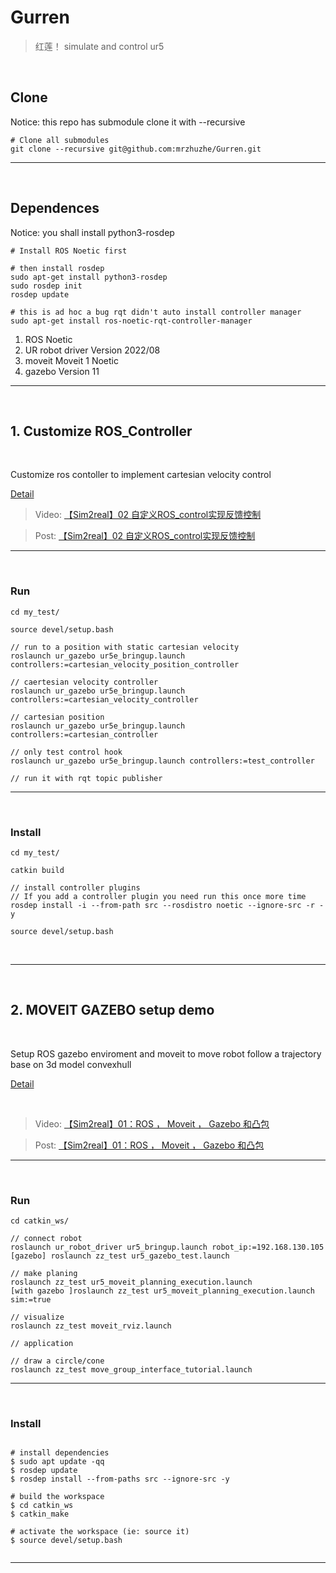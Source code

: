 # Gurren 

> 红莲！ simulate and control ur5


<br>

## Clone

Notice: this repo has submodule clone it with --recursive

```
# Clone all submodules
git clone --recursive git@github.com:mrzhuzhe/Gurren.git
```

------------------

<br>

## Dependences

Notice: you shall install python3-rosdep
```
# Install ROS Noetic first

# then install rosdep
sudo apt-get install python3-rosdep
sudo rosdep init
rosdep update

# this is ad hoc a bug rqt didn't auto install controller manager
sudo apt-get install ros-noetic-rqt-controller-manager
```

 1. ROS Noetic
 2. UR robot driver  Version 2022/08
 3. moveit Moveit 1 Noetic
 4. gazebo Version 11

------------------

<br>

## 1. Customize ROS_Controller

<br>

Customize ros contoller to implement cartesian velocity control

[Detail](./Docs/CustomizeRosController.md) 


> Video: <a href="https://www.bilibili.com/video/BV1Ze411c7Zd/?spm_id_from=333.999.0.0">【Sim2real】02 自定义ROS_control实现反馈控制 </a>

> Post:  <a href="https://starofus.xyz/post/ros_controller"> 【Sim2real】02 自定义ROS_control实现反馈控制 </a>

------------------

<br>

### Run

```
cd my_test/

source devel/setup.bash

// run to a position with static cartesian velocity  
roslaunch ur_gazebo ur5e_bringup.launch controllers:=cartesian_velocity_position_controller

// caertesian velocity controller 
roslaunch ur_gazebo ur5e_bringup.launch controllers:=cartesian_velocity_controller

// cartesian position 
roslaunch ur_gazebo ur5e_bringup.launch controllers:=cartesian_controller

// only test control hook
roslaunch ur_gazebo ur5e_bringup.launch controllers:=test_controller

// run it with rqt topic publisher 
```
------------------

<br>

### Install 

```
cd my_test/

catkin build

// install controller plugins 
// If you add a controller plugin you need run this once more time
rosdep install -i --from-path src --rosdistro noetic --ignore-src -r -y

source devel/setup.bash
```

<br>

------------------

<br>





## 2. MOVEIT GAZEBO setup demo

<br>

Setup ROS gazebo enviroment and moveit to move robot follow a trajectory base on 3d model convexhull 

[Detail](Docs/MoveItGazeboDemo.md)

<br>

> Video: <a href="https://www.bilibili.com/video/BV1KY4y1F73s/?spm_id_from=333.999.0.0">【Sim2real】01：ROS ， Moveit ， Gazebo 和凸包 </a>

> Post:  <a href="https://starofus.xyz/post/Sim2real_foundation">【Sim2real】01：ROS ， Moveit ， Gazebo 和凸包 </a>

------------------

<br>


### Run

```
cd catkin_ws/

// connect robot
roslaunch ur_robot_driver ur5_bringup.launch robot_ip:=192.168.130.105
[gazebo] roslaunch zz_test ur5_gazebo_test.launch

// make planing
roslaunch zz_test ur5_moveit_planning_execution.launch
[with gazebo ]roslaunch zz_test ur5_moveit_planning_execution.launch sim:=true

// visualize
roslaunch zz_test moveit_rviz.launch 

// application

// draw a circle/cone
roslaunch zz_test move_group_interface_tutorial.launch 

```

------------------

<br>

### Install 


```

# install dependencies
$ sudo apt update -qq
$ rosdep update
$ rosdep install --from-paths src --ignore-src -y

# build the workspace
$ cd catkin_ws
$ catkin_make

# activate the workspace (ie: source it)
$ source devel/setup.bash


```

------------------

<br>


